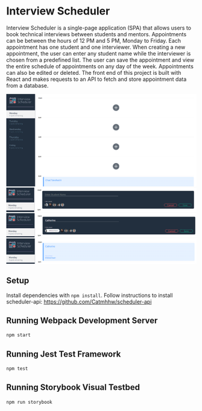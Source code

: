 # Interview Scheduler
Interview Scheduler is a single-page application (SPA) that allows users to book technical interviews between students and mentors. Appointments can be between the hours of 12 PM and 5 PM, Monday to Friday. Each appointment has one student and one interviewer. When creating a new appointment, the user can enter any student name while the interviewer is chosen from a predefined list. The user can save the appointment and view the entire schedule of appointments on any day of the week. Appointments can also be edited or deleted. The front end of this project is built with React and makes requests to an API to fetch and store appointment data from a database.

!["Scheduler"](https://github.com/Catmhhw/scheduler/blob/master/docs/appointment-form.png)
!["Scheduler form"](https://github.com/Catmhhw/scheduler/blob/master/docs/monday-form.png)
!["Enter Information"](https://github.com/Catmhhw/scheduler/blob/master/docs/monday-info.png)
!["Completed booked interview"](https://github.com/Catmhhw/scheduler/blob/master/docs/monday-booking.png)

## Setup

Install dependencies with `npm install`. 
Follow instructions to install scheduler-api: https://github.com/Catmhhw/scheduler-api

## Running Webpack Development Server

```sh
npm start
```

## Running Jest Test Framework

```sh
npm test
```

## Running Storybook Visual Testbed

```sh
npm run storybook
```

